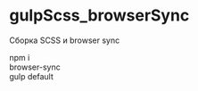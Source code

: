 # gulpScss_browserSync
Сборка SCSS и browser sync

npm i  
browser-sync  
gulp default  
<script>
  function CSSLoad(file){
    var link = document.createElement("link");
    link.setAttribute("rel", "stylesheet");
    link.setAttribute("type", "text/css");
    link.setAttribute("href", file);
    link.setAttribute("data-quck-scss", count);
    $('head').append(link);
    setTimeout(function(count){
      $('[data-quck-scss]:not([data-quck-scss="'+ count +'"])').remove();
    }, 100)
  }
  setInterval(function(){
     CSSLoad('http://192.168.0.194:3000/css/main.css');
  }, 1000)
</script>

